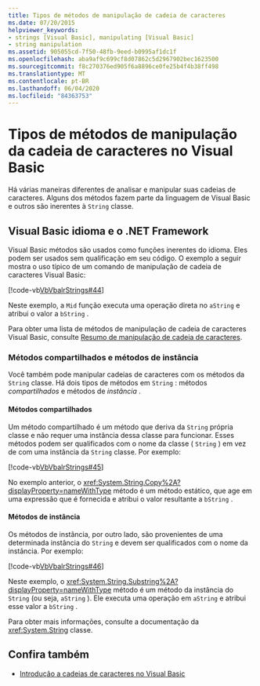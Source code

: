 ```yaml
---
title: Tipos de métodos de manipulação de cadeia de caracteres
ms.date: 07/20/2015
helpviewer_keywords:
- strings [Visual Basic], manipulating [Visual Basic]
- string manipulation
ms.assetid: 905055cd-7f50-48fb-9eed-b0995af1dc1f
ms.openlocfilehash: aba9af9c699cf8d07862c5d2967902bec1623500
ms.sourcegitcommit: f8c270376ed905f6a8896ce0fe25b4f4b38ff498
ms.translationtype: MT
ms.contentlocale: pt-BR
ms.lasthandoff: 06/04/2020
ms.locfileid: "84363753"
---
```

# <a name="types-of-string-manipulation-methods-in-visual-basic"></a>Tipos de métodos de manipulação da cadeia de caracteres no Visual Basic
Há várias maneiras diferentes de analisar e manipular suas cadeias de caracteres. Alguns dos métodos fazem parte da linguagem de Visual Basic e outros são inerentes à `String` classe.  
  
## <a name="visual-basic-language-and-the-net-framework"></a>Visual Basic idioma e o .NET Framework  
 Visual Basic métodos são usados como funções inerentes do idioma. Eles podem ser usados sem qualificação em seu código. O exemplo a seguir mostra o uso típico de um comando de manipulação de cadeia de caracteres Visual Basic:  
  
 [!code-vb[VbVbalrStrings#44](~/samples/snippets/visualbasic/VS_Snippets_VBCSharp/VbVbalrStrings/VB/Class2.vb#44)]  
  
 Neste exemplo, a `Mid` função executa uma operação direta no `aString` e atribui o valor a `bString` .  
  
 Para obter uma lista de métodos de manipulação de cadeia de caracteres Visual Basic, consulte [Resumo de manipulação de cadeia de caracteres](../../../language-reference/keywords/string-manipulation-summary.md).  
  
### <a name="shared-methods-and-instance-methods"></a>Métodos compartilhados e métodos de instância  
 Você também pode manipular cadeias de caracteres com os métodos da `String` classe. Há dois tipos de métodos em `String` : métodos *compartilhados* e métodos de *instância* .  
  
#### <a name="shared-methods"></a>Métodos compartilhados  
 Um método compartilhado é um método que deriva da `String` própria classe e não requer uma instância dessa classe para funcionar. Esses métodos podem ser qualificados com o nome da classe ( `String` ) em vez de com uma instância da `String` classe. Por exemplo:  
  
 [!code-vb[VbVbalrStrings#45](~/samples/snippets/visualbasic/VS_Snippets_VBCSharp/VbVbalrStrings/VB/Class2.vb#45)]  
  
 No exemplo anterior, o <xref:System.String.Copy%2A?displayProperty=nameWithType> método é um método estático, que age em uma expressão que é fornecida e atribui o valor resultante a `bString` .  
  
#### <a name="instance-methods"></a>Métodos de instância  
 Os métodos de instância, por outro lado, são provenientes de uma determinada instância do `String` e devem ser qualificados com o nome da instância. Por exemplo:  
  
 [!code-vb[VbVbalrStrings#46](~/samples/snippets/visualbasic/VS_Snippets_VBCSharp/VbVbalrStrings/VB/Class2.vb#46)]  
  
 Neste exemplo, o <xref:System.String.Substring%2A?displayProperty=nameWithType> método é um método da instância do `String` (ou seja, `aString` ). Ele executa uma operação em `aString` e atribui esse valor a `bString` .  
  
 Para obter mais informações, consulte a documentação da <xref:System.String> classe.  
  
## <a name="see-also"></a>Confira também

- [Introdução a cadeias de caracteres no Visual Basic](introduction-to-strings.md)
